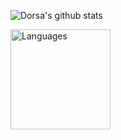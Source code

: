 

  
![Dorsa's github stats](https://github-readme-stats.vercel.app/api?username=DorsaRoh&theme=dark&show_icons=true)


<img height="160px" src="https://github-readme-stats-eight-theta.vercel.app/api/top-langs/?username=DorsaRoh&layout=compact&langs_count=8&theme=algolia" alt="Languages"/>
